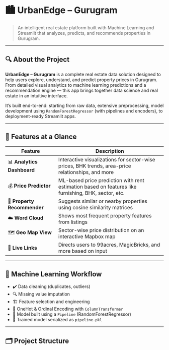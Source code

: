 # 🏙️ UrbanEdge – Gurugram

> An intelligent real estate platform built with Machine Learning and Streamlit that analyzes, predicts, and recommends properties in Gurugram.

---

## 🔍 About the Project

**UrbanEdge – Gurugram** is a complete real estate data solution designed to help users explore, understand, and predict property prices in Gurugram. From detailed visual analytics to machine learning predictions and a recommendation engine — this app brings together data science and real estate in an intuitive interface.

It’s built end-to-end: starting from raw data, extensive preprocessing, model development using `RandomForestRegressor` (with pipelines and encoders), to deployment-ready Streamlit apps.

---

## 🚀 Features at a Glance

| Feature | Description |
|--------|-------------|
| 📊 **Analytics Dashboard** | Interactive visualizations for sector-wise prices, BHK trends, area-price relationships, and more |
| 💰 **Price Predictor** | ML-based price prediction with rent estimation based on features like furnishing, BHK, sector, etc. |
| 🧠 **Property Recommender** | Suggests similar or nearby properties using cosine similarity matrices |
| ☁️ **Word Cloud** | Shows most frequent property features from listings |
| 🗺️ **Geo Map View** | Sector-wise price distribution on an interactive Mapbox map |
| 🔗 **Live Links** | Directs users to 99acres, MagicBricks, and more based on input |

---

## 🧠 Machine Learning Workflow

- ✔️ Data cleaning (duplicates, outliers)
- 🔍 Missing value imputation
- 🏗️ Feature selection and engineering
- 🧱 OneHot & Ordinal Encoding with `ColumnTransformer`
- 🔄 Model built using a `Pipeline` (RandomForestRegressor)
- 💾 Trained model serialized as `pipeline.pkl`

---

## 🗂️ Project Structure

